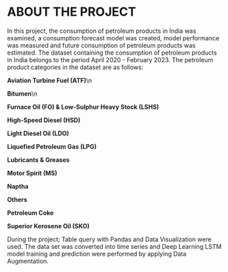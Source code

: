 # ABOUT THE PROJECT
In this project, the consumption of petroleum products in India was examined, a consumption forecast model was created, model performance was measured and future consumption of petroleum products was estimated.
The dataset containing the consumption of petroleum products in India belongs to the period April 2020 - February 2023.
The petroleum product categories in the dataset are as follows:

**Aviation Turbine Fuel (ATF)**\n

**Bitumen**\n

**Furnace Oil (FO) & Low-Sulphur Heavy Stock (LSHS)**

**High-Speed ​​Diesel (HSD)**

**Light Diesel Oil (LDO)**

**Liquefied Petroleum Gas (LPG)**

**Lubricants & Greases**

**Motor Spirit (MS)**

**Naptha**

**Others**

**Petroleum Coke**

**Superior Kerosene Oil (SKO)**

During the project;
Table query with Pandas and Data Visualization were used.
The data set was converted into time series and Deep Learning LSTM model training and prediction were performed by applying Data Augmentation.

